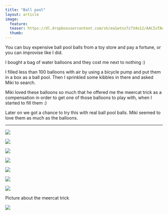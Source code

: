 ```yaml
---
title: "Ball pool"
layout: article
image:
  feature:
  teaser: https://dl.dropboxusercontent.com/sh/ea1wtnz7z734o12/AACIxTAuAUfkF0nJSnnWhTCga/aktivointi/pallomeri/DSC39275-245px.jpg
  thumb:
---
```


You can buy expensive ball pool balls from a toy store and pay a fortune, or you can improvise like I did.

I bought a bag of water balloons and they cost me next to nothing :)

I filled less than 100 balloons with air by using a bicycle pump and put them in a box as a ball pool. Then I sprinkled some kibbles in there and asked Miki to search.

Miki loved these balloons so much that he offered me the meercat trick as a compensation in order to get one of those balloons to play with, when I started to fill them :)

Later on we got a chance to try this with real ball pool balls. Miki seemed to love them as much as the balloons.

---

[![](https://dl.dropboxusercontent.com/sh/ea1wtnz7z734o12/AABTByJaLBrg3np7DM-ZEyQaa/aktivointi/pallomeri/DSC39227-800px.jpg)](https://dl.dropboxusercontent.com/sh/ea1wtnz7z734o12/AAANbbGxyVYaoDk1inuzH2pza/aktivointi/pallomeri/DSC39227.jpg)

[![](https://dl.dropboxusercontent.com/sh/ea1wtnz7z734o12/AAALjBYaHT4AUO_cRGdRWk-5a/aktivointi/pallomeri/DSC39252-800px.jpg)](https://dl.dropboxusercontent.com/sh/ea1wtnz7z734o12/AACHcP8AcDMsR6Vhyvq_narTa/aktivointi/pallomeri/DSC39252.jpg)

[![](https://dl.dropboxusercontent.com/sh/ea1wtnz7z734o12/AADp8ZQO0cFGgDB-suKGwGhma/aktivointi/pallomeri/DSC39278-800px.jpg)](https://dl.dropboxusercontent.com/sh/ea1wtnz7z734o12/AAASVcy-eQj5MgfOHjpbZ2gAa/aktivointi/pallomeri/DSC39278.jpg)

[![](https://dl.dropboxusercontent.com/sh/ea1wtnz7z734o12/AABqY0_T411NwKbTFXaBoSzma/aktivointi/pallomeri/DSC39275-800px.jpg)](https://dl.dropboxusercontent.com/sh/ea1wtnz7z734o12/AAARWvQQ0QEdPioRXl0tG6p9a/aktivointi/pallomeri/DSC39275.jpg)

[![](https://dl.dropboxusercontent.com/sh/ea1wtnz7z734o12/AAAoKZhQ6BEFHsmstQjf06Fta/aktivointi/pallomeri/DSC39274-800px.jpg)](https://dl.dropboxusercontent.com/sh/ea1wtnz7z734o12/AABaLTICM3O6zqsNA4V3QeTia/aktivointi/pallomeri/DSC39274.jpg)

[![](https://dl.dropboxusercontent.com/sh/ea1wtnz7z734o12/AAAoYT59o95TjJLMUwqOdODia/aktivointi/pallomeri/DS01899-800px.jpg)](https://dl.dropboxusercontent.com/sh/ea1wtnz7z734o12/AAD6CbYKK85YfyxaS7wVvXH8a/aktivointi/pallomeri/DS01899.jpg)

[![](https://dl.dropboxusercontent.com/sh/ea1wtnz7z734o12/AAAaX6-h1Go5DDYOndpf5vnna/aktivointi/pallomeri/DS01881-800px.jpg)](https://dl.dropboxusercontent.com/sh/ea1wtnz7z734o12/AABW9hIYgNsETcC3mm9Ho30Xa/aktivointi/pallomeri/DS01881.jpg)

Picture about the meercat trick

[![](https://dl.dropboxusercontent.com/sh/ea1wtnz7z734o12/AAA4e4nlfUwGNX1etVsnmgSNa/temput/1/DSC31982-800px.jpg)](https://dl.dropboxusercontent.com/sh/ea1wtnz7z734o12/AABVqTJ74mwYCzE_Ge775XZta/temput/1/DSC31982.jpg)
